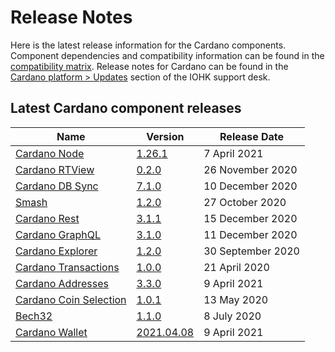 # Release Notes

Here is the latest release information for the Cardano components.
Component dependencies and compatibility information can be found in the [compatibility matrix](https://docs.cardano.org/en/latest/release-information/comp-matrix.html).
Release notes for Cardano can be found in the [Cardano platform > Updates](https://iohk.zendesk.com/hc/en-us/sections/360002160134-Updates) section of the IOHK support desk.

## Latest Cardano component releases

Name | Version | Release Date
-|-|-
[Cardano Node](https://github.com/input-output-hk/cardano-node) | [1.26.1](https://github.com/input-output-hk/cardano-node/releases/tag/1.26.1) | 7 April 2021
[Cardano RTView](https://github.com/input-output-hk/cardano-rt-view) | [0.2.0](https://github.com/input-output-hk/cardano-rt-view/releases/tag/0.2.0) | 26 November 2020
[Cardano DB Sync](https://github.com/input-output-hk/cardano-db-sync/releases) | [7.1.0](https://github.com/input-output-hk/cardano-db-sync/releases/tag/7.1.0) | 10 December 2020
[Smash](https://github.com/input-output-hk/smash) | [1.2.0](https://github.com/input-output-hk/smash/releases/tag/1.2.0) | 27 October 2020
[Cardano Rest](https://github.com/input-output-hk/cardano-rest) | [3.1.1](https://github.com/input-output-hk/cardano-rest/releases/tag/3.1.1) | 15 December 2020
[Cardano GraphQL](https://github.com/input-output-hk/cardano-graphql) | [3.1.0](https://github.com/input-output-hk/cardano-graphql/releases/tag/3.1.0) | 11 December 2020
[Cardano Explorer](https://github.com/input-output-hk/cardano-explorer-app) | [1.2.0](https://github.com/input-output-hk/cardano-explorer-app/releases/tag/1.2.0) | 30 September 2020
[Cardano Transactions](https://github.com/input-output-hk/cardano-transactions) | [1.0.0](https://github.com/input-output-hk/cardano-transactions/releases/tag/1.0.0) | 21 April 2020
[Cardano Addresses](https://github.com/input-output-hk/cardano-addresses) | [3.3.0](https://github.com/input-output-hk/cardano-addresses/releases/tag/3.3.0) | 9 April 2021
[Cardano Coin Selection](https://github.com/input-output-hk/cardano-coin-selection) | [1.0.1](https://github.com/input-output-hk/cardano-coin-selection/releases/tag/v1.0.1) | 13 May 2020
[Bech32](https://github.com/input-output-hk/bech32) | [1.1.0](https://github.com/input-output-hk/bech32/releases/tag/v1.1.0) | 8 July 2020
[Cardano Wallet](https://github.com/input-output-hk/cardano-wallet) | [2021.04.08](https://github.com/input-output-hk/cardano-wallet/releases/tag/v2021-04-08) | 9 April 2021



